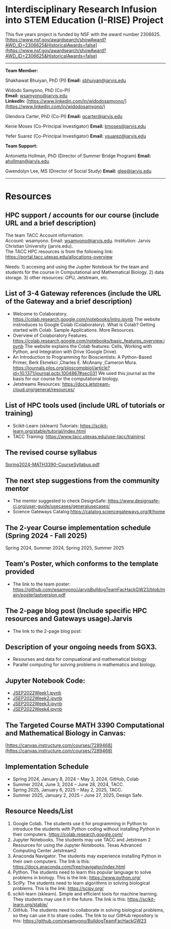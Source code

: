 # Interdisciplinary Research Infusion into STEM Education (I-RISE) Project

This five years project is funded by NSF with the award number 2306625.
[https://www.nsf.gov/awardsearch/showAward?AWD_ID=2306625&HistoricalAwards=false](https://www.nsf.gov/awardsearch/showAward?AWD_ID=2306625&HistoricalAwards=false)

---

**Team Member:**

Shakhawat Bhuiyan, PhD (PI)
**Email:** [sbhuiyan@jarvis.edu](mailto:sbhuiyan@jarvis.edu)

Widodo Samyono, PhD (Co-PI)                                       
**Email:** [wsamyono@jarvis.edu](mailto:wsamyono@jarvis.edu)                                          
**LinkedIn:** [https://www.linkedin.com/in/widodosamyono/](https://www.linkedin.com/in/widodosamyono/)                                                     

Glendora Carter, PhD (Co-PI)
**Email:** [gcarter@jarvis.edu](mailto:gcarter@jarvis.edu)

Kenie Moses (Co-Principal Investigator)
**Email:** [kmoses@jarvis.edu](mailto:kmoses@jarvis.edu)

Yefer Suarez (Co-Principal Investigator)
**Email:** [ysuarez@jarvis.edu](mailto:ysuarez@jarvis.edu)
                  
**Team Support:** 

Antonietta Hollman, PhD (Director of Summer Bridge Program)
**Email:** [ahollman@jarvis.edu](mailto:ahollman@jarvis.edu)

Gwendolyn Lee, MS (Director of Social Study)
**Email:** [glee@jarvis.edu](mailto:glee@jarvis.edu)

------

# Resources

## HPC support / accounts for our course (include URL and a brief description)
The team TACC Account information:                                                                                                   
Account: wsamyono. 
Email: wsamyono@jarvis.edu. 
Institution: Jarvis Christian University (jarvis.edu).                                                 
The TACC HPC resources is from the following link: https://portal.tacc.utexas.edu/allocations-overview

Needs: 1) accesing and using the Jupiter Notebook for the team and students for the course in Computational and Mathematical Biology. 2) data storage. 3) other resources: GPU, Jetstream, etc.  

## List of 3-4 Gateway references (include the URL of the Gateway and a brief description)
*  Welcome to Colaboratory. https://colab.research.google.com/notebooks/intro.ipynb The website instroduces to Google Colab (Colaboratory). What is Colab? Getting started with Colab. Sample Applications. More Resources.  
*  Overview of Colaboratory Features. https://colab.research.google.com/notebooks/basic_features_overview.ipynb The website explains the Colab features: Cells, Working with Python, and Integration with Drive (Google Drive).
*  An Introduction to Programming for Bioscientists: A Python-Based Primer, Berk Ekmekci ,Charles E. McAnany ,Cameron Mura. https://journals.plos.org/ploscompbiol/article?id=10.1371/journal.pcbi.1004867#sec031    We used this journal as the basis for our course for the computational biology.
*  Jetstreams Resources: https://docs.jetstream-cloud.org/general/resources/ 
  
## List of HPC tools used (include URL of tutorials or training)
* Scikit-Learn (sklearn) Tutorials: https://scikit-learn.org/stable/tutorial/index.html
* TACC Training: https://www.tacc.utexas.edu/use-tacc/training/

## The revised course syllabus
[Spring2024-MATH3390-CourseSyllabus.pdf](Spring2024-MATH3390-CourseSyllabus.pdf)

## The next step suggestions from the community mentor
* The mentor suggested to check DesignSafe: https://www.designsafe-ci.org/user-guide/usecases/generalusecases/
* Science Gateways Catalog:https://catalog.sciencegateways.org/#/home
  
## The 2-year Course implementation schedule (Spring 2024 - Fall 2025)
Spring 2024, Summer 2024, Spring 2025, Summer 2025 

## Team's Poster, which conforms to the template provided
* The link to the team poster: https://github.com/wsamyono/JarvisBulldogTeamFacHackGW23/blob/main/posterlastversion.pdf
  
## The 2-page blog post (Include specific HPC resources and Gateways usage).Jarvis
* The link to the 2-page blog post:  

## Description of your ongoing needs from SGX3.
* Resourses and data for compuational and mathematical biology
* Parallel computing for solving problems in mathematics and biology. 

## Jupyter Notebook Code:
* [JSEP2022Week1.ipynb](JSEP2022Week1.ipynb)
* [JSEP2022Week2.ipynb](JSEP2022Week2.ipynb)
* [JSEP2022Week3.ipynb](JSEP2022Week3.ipynb)
* [JSEP2022Week4.ipynb](JSEP2022Week4.ipynb)

## The Targeted Course MATH 3390 Computational and Mathematical Biology in Canvas:
[https://canvas.instructure.com/courses/7289468](https://canvas.instructure.com/courses/7289468)

## Implementation Schedule
* Spring 2024, January 8, 2024 – May 3, 2024, GitHub, Colab
* Summer 2024, June 3, 2024 – June 28, 2024, TACC.
* Spring 2025, January 6, 2025 – May 2, 2025, TACC.
* Summer 2025, January 2, 2025 – June 27, 2025, Design Safe.

## Resource Needs/List
1) Google Colab. The students use it for programming in Python to introduce the students with Python coding without installing Python in their computers. https://colab.research.google.com/                                                                                                                    
2) Jupyter Notebooks. The students may use TACC and Jetstream 2 Resources for using the Jupyter Notebooks. Texas Advanced Computing Center Jetstream2               
3) Anaconda Navigator. The students may experience installing Python in their own computers. The link is this: https://docs.anaconda.com/free/navigator/index.html      
4) Python. The students need to learn this popular language to solve problems in biology. This is the link: https://www.python.org/                                 
5) SciPy. The students need to learn algorithms in solving biological problems. This is the link: https://scipy.org/                                                
6) scikit-learn (sklearn). Simple and efficient tools for machine learning. They students may use it in the future. The link is this: https://scikit-learn.org/stable/                                                                                                                                             
7) GitHub. The students need to collaborate in solving biological problems, so they can use it to share codes. The link to our GitHub repository is this: https://github.com/wsamyono/BulldogTeamFacHackGW23

